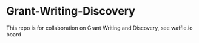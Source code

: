 # Grant-Writing-Discovery
This repo is for collaboration on Grant Writing and Discovery, see waffle.io board
